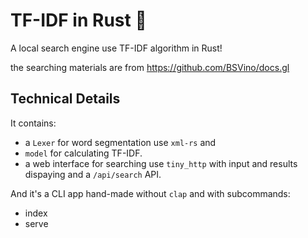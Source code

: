 # TF-IDF in Rust 🦀

A local search engine use TF-IDF algorithm in Rust!

the searching materials are from <https://github.com/BSVino/docs.gl>

## Technical Details

It contains:

- a `Lexer` for word segmentation use `xml-rs` and
- `model` for calculating TF-IDF.
- a web interface for searching use `tiny_http` with input and results dispaying and a `/api/search` API.

And it's a CLI app hand-made without `clap` and with subcommands:

- index
- serve

